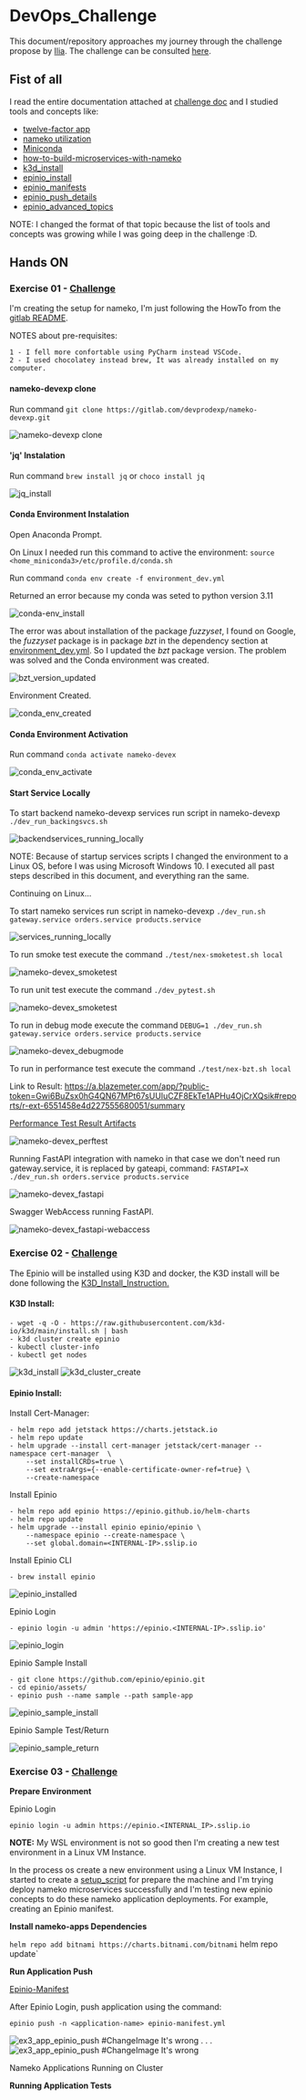 # DevOps_Challenge

This document/repository approaches my journey through the challenge propose by [Ilia](https://ilia.digital/en/).
The challenge can be consulted [here](challenge_description/DevOps_Engineer_-_Case_Study.pdf).

## Fist of all

I read the entire documentation attached at [challenge doc](challenge_description/DevOps_Engineer_-_Case_Study.pdf) and I studied tools and concepts like:
 - [twelve-factor app](https://12factor.net/)
 - [nameko utilization](https://blog.geekhunter.com.br/python-microservices/)
 - [Miniconda](https://docs.conda.io/projects/conda/en/latest/user-guide/concepts/environments.html)
 - [how-to-build-microservices-with-nameko](https://www.coditation.com/blog/how-to-build-microservices-with-nameko)
 - [k3d_install](https://k3d.io/v5.6.0/#installation)
 - [epinio_install](https://docs.epinio.io/installation/other_inst_scenarios/install_epinio_on_k3d)
 - [epinio_manifests](https://docs.epinio.io/references/manifests)
 - [epinio_push_details](https://docs.epinio.io/explanations/detailed-push-process)
 - [epinio_advanced_topics](https://docs.epinio.io/explanations/advanced)

NOTE: I changed the format of that topic because the list of tools and concepts was growing while I was going deep in the challenge :D.

## Hands ON

### Exercise 01 - [Challenge](challenge_description/DevOps_Engineer_-_Case_Study.pdf)

I'm creating the setup for nameko, I'm just following the HowTo from the [gitlab README](https://gitlab.com/devprodexp/nameko-devexp/-/blob/main/README-DevEnv.md).

NOTES about pre-requisites:

    1 - I fell more confortable using PyCharm instead VSCode.
    2 - I used chocolatey instead brew, It was already installed on my computer.

#### **nameko-devexp clone**

Run command `git clone https://gitlab.com/devprodexp/nameko-devexp.git` 

![nameko-devexp clone](images/nameko-devexp_clone.md.png)

#### **'jq' Instalation** 

Run command `brew install jq` or `choco install jq`

![jq_install](images/choco_jq_install.png)

#### **Conda Environment Instalation** 

Open Anaconda Prompt.

On Linux I needed run this command to active the environment: `source <home_miniconda3>/etc/profile.d/conda.sh`

Run command `conda env create -f environment_dev.yml`

Returned an error because my conda was seted to python version 3.11

![conda-env_install](images/conda-env_error01.png)

The error was about installation of the package _fuzzyset_, I found on Google, the _fuzzyset_ package is in package _bzt_ in the dependency section at [environment_dev.yml](nameko-devexp/environment_dev.yml). So I updated the _bzt_ package version. The problem was solved and the Conda environment was created.

![bzt_version_updated](images/bzt_version_update.yml.png)

Environment Created.

![conda_env_created](images/conda_env_created.png)

#### **Conda Environment Activation** 

Run command `conda activate nameko-devex`

![conda_env_activate](images/conda_env_activate.png)

#### **Start Service Locally** 

To start backend nameko-devexp services run script in nameko-devexp `./dev_run_backingsvcs.sh`

![backendservices_running_locally](images/locally_backendservices_running.png)

NOTE: Because of startup services scripts I changed the environment to a Linux OS, before I was using Microsoft Windows 10. I executed all past steps described in this document, and everything ran the same. 

Continuing on Linux...

To start nameko services run script in nameko-devexp `./dev_run.sh gateway.service orders.service products.service`

![services_running_locally](images/locally_services_running.png)

To run smoke test execute the command `./test/nex-smoketest.sh local`

![nameko-devex_smoketest](images/nameko-devexp_smoketest.png)

To run unit test execute the command `./dev_pytest.sh`

![nameko-devex_smoketest](images/nameko-devexp_unittest.png)

To run in debug mode execute the command `DEBUG=1 ./dev_run.sh gateway.service orders.service products.service`

![nameko-devex_debugmode](images/nameko-devexp_debugmode.png)

To run in performance test execute the command `./test/nex-bzt.sh local`

Link to Result: https://a.blazemeter.com/app/?public-token=Gwi6BuZsx0hG4QN67MPt67sUUIuCZF8EkTe1APHu4OjCrXQsik#reports/r-ext-6551458e4d227555680051/summary

[Performance Test Result Artifacts](performanceTestResult)

![nameko-devex_perftest](images/nameko-devexp_perftest.png)

Running FastAPI integration with nameko in that case we don't need run gateway.service, it is replaced by gateapi, command: `FASTAPI=X ./dev_run.sh orders.service products.service`

![nameko-devex_fastapi](images/nameko-devexp_FastAPI_Integration.png)

Swagger WebAccess running FastAPI.

![nameko-devex_fastapi-webaccess](images/nameko-devexp_FastAPI_WebAccess.png)

### Exercise 02 - [Challenge](challenge_description/DevOps_Engineer_-_Case_Study.pdf)

The Epinio will be installed using K3D and docker, the K3D install will be done following the [K3D_Install_Instruction.](https://k3d.io/v5.6.0/#installation)

#### **K3D Install:**

    - wget -q -O - https://raw.githubusercontent.com/k3d-io/k3d/main/install.sh | bash
    - k3d cluster create epinio
    - kubectl cluster-info
    - kubectl get nodes

![k3d_install](images/k3d_install.png)
![k3d_cluster_create](images/k3d_cluster_created.png)

#### **Epinio Install:**

Install Cert-Manager:
    
    - helm repo add jetstack https://charts.jetstack.io
    - helm repo update
    - helm upgrade --install cert-manager jetstack/cert-manager --namespace cert-manager  \
        --set installCRDs=true \
        --set extraArgs={--enable-certificate-owner-ref=true} \
        --create-namespace   

Install Epinio
    
    - helm repo add epinio https://epinio.github.io/helm-charts
    - helm repo update
    - helm upgrade --install epinio epinio/epinio \
        --namespace epinio --create-namespace \
        --set global.domain=<INTERNAL-IP>.sslip.io

Install Epinio CLI

    - brew install epinio

![epinio_installed](images/epinio_installed.png)

Epinio Login

    - epinio login -u admin 'https://epinio.<INTERNAL-IP>.sslip.io'

![epinio_login](images/epinio_login.png)

Epinio Sample Install

    - git clone https://github.com/epinio/epinio.git
    - cd epinio/assets/
    - epinio push --name sample --path sample-app

![epinio_sample_install](images/epinio_sample_install.png)

Epinio Sample Test/Return

![epinio_sample_return](images/epinio_sample_curlreturn.png)

### Exercise 03 - [Challenge](challenge_description/DevOps_Engineer_-_Case_Study.pdf)

**Prepare Environment**

Epinio Login

`epinio login -u admin https://epinio.<INTERNAL_IP>.sslip.io`

**NOTE:** My WSL environment is not so good then I'm creating a new test environment in a Linux VM Instance.

In the process os create a new environment using a Linux VM Instance, I started to create a [setup_script](automation_setup/setup.sh) for prepare the machine and I'm trying deploy nameko microservices successfully
 and I'm testing new epinio concepts to do these nameko application deployments. For example, creating an Epinio manifest.

**Install nameko-apps Dependencies**

`helm repo add bitnami https://charts.bitnami.com/bitnami`
helm repo update`



**Run Application Push**

[Epinio-Manifest](automation_setup/epinio-manifest.yml)

After Epinio Login, push application using the command:

`epinio push -n <application-name> epinio-manifest.yml`

![ex3_app_epinio_push](images/ex3_app_epinio_push01.png) #ChangeImage It's wrong
.
.
.
![ex3_app_epinio_push](images/ex3_app_epinio_push02.png) #ChangeImage It's wrong

Nameko Applications Running on Cluster

**Running Application Tests**





